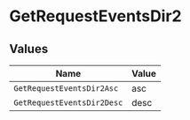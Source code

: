 # GetRequestEventsDir2


## Values

| Name                       | Value                      |
| -------------------------- | -------------------------- |
| `GetRequestEventsDir2Asc`  | asc                        |
| `GetRequestEventsDir2Desc` | desc                       |